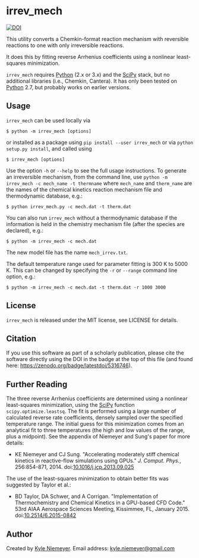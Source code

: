 irrev_mech
=======

[![DOI](https://zenodo.org/badge/5316746.svg)](https://zenodo.org/badge/latestdoi/5316746)

This utility converts a Chemkin-format reaction mechanism with reversible reactions to one with only irreversible reactions.

It does this by fitting reverse Arrhenius coefficients using a nonlinear least-squares minimization.

`irrev_mech` requires [Python] (2.x or 3.x) and the [SciPy] stack, but no additional libraries (i.e., Chemkin, Cantera). It has only been tested on [Python] 2.7, but probably works on earlier versions.

Usage
-------

`irrev_mech` can be used locally via

    $ python -m irrev_mech [options]

or installed as a package using `pip install --user irrev_mech` or via `python setup.py install`, and called using

    $ irrev_mech [options]

Use the option `-h` or `--help` to see the full usage instructions. To generate an irreversible mechanism, from the command line, use `python -m irrev_mech -c mech_name -t thermname` where `mech_name` and `therm_name` are the names of the chemical kinetics reaction mechanism file and thermodynamic database, e.g.:

    $ python irrev_mech.py -c mech.dat -t therm.dat

You can also run `irrev_mech` without a thermodynamic database if the information is held in the chemistry mechanism file (after the species are declared), e.g.:

    $ python -m irrev_mech -c mech.dat

The new model file has the name `mech_irrev.txt`.

The default temperature range used for parameter fitting is 300 K to 5000 K. This can be changed by specifying the `-r` or `--range` command line option, e.g.:

    $ python -m irrev_mech -c mech.dat -t therm.dat -r 1000 3000

License
-------

`irrev_mech` is released under the MIT license, see LICENSE for details.

Citation
--------
If you use this software as part of a scholarly publication, please cite the software directly using the DOI in the badge at the top of this file (and found here: https://zenodo.org/badge/latestdoi/5316746).


Further Reading
---------------

The three reverse Arrhenius coefficients are determined using a nonlinear least-squares minimization, using the [SciPy] function `scipy.optimize.leastsq`. The fit is performed using a large number of calculated reverse rate coefficients, densely sampled over the specified temperature range. The initial guess for this minimization comes from an analytical fit to three temperatures (the high and low values of the range, plus a midpoint). See the appendix of Niemeyer and Sung's paper for more details:

* KE Niemeyer and CJ Sung. "Accelerating moderately stiff chemical kinetics in reactive-flow simulations using GPUs." *J. Comput. Phys.*, 256:854-871, 2014. doi:[10.1016/j.jcp.2013.09.025](http://dx.doi.org/10.1016/j.jcp.2013.09.025)

The use of the least-squares minimization to obtain better fits was suggested by Taylor et al.:

 * BD Taylor, DA Schwer, and A Corrigan. "Implementation of Thermochemistry and Chemical Kinetics in a GPU-based CFD Code." 53rd AIAA Aerospace Sciences Meeting, Kissimmee, FL, January 2015. doi:[10.2514/6.2015-0842](http://dx.doi.org/10.2514/6.2015-0842)

Author
------

Created by [Kyle Niemeyer](http://kyleniemeyer.com). Email address: [kyle.niemeyer@gmail.com](mailto:kyle.niemeyer@gmail.com)


[Python]: http://python.org/
[SciPy]: http://scipy.org/
